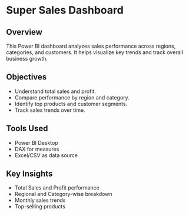 # Super Sales Dashboard

## Overview
This Power BI dashboard analyzes sales performance across regions, categories, and customers. It helps visualize key trends and track overall business growth.

## Objectives
- Understand total sales and profit.
- Compare performance by region and category.
- Identify top products and customer segments.
- Track sales trends over time.

## Tools Used
- Power BI Desktop  
- DAX for measures  
- Excel/CSV as data source  

## Key Insights
- Total Sales and Profit performance  
- Regional and Category-wise breakdown  
- Monthly sales trends  
- Top-selling products  




